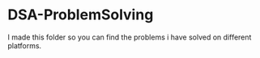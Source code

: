 # DSA-ProblemSolving 
I made this folder so you can find the problems i have solved  on different platforms.
